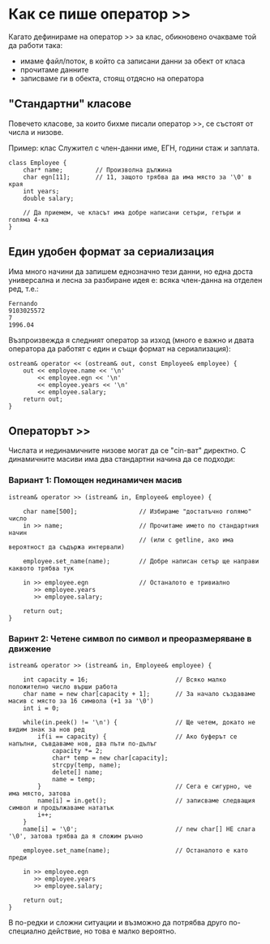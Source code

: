 # Как се пише оператор >>

Кагато дефинираме на оператор >> за клас, обикновено очакваме той да работи така:

- имаме файл/поток, в който са записани данни за обект от класа
- прочитаме данните
- записваме ги в обекта, стоящ отдясно на оператора

## "Стандартни" класове

Повечето класове, за които бихме писали оператор >>, се състоят от числа и низове.

Пример: клас Служител с член-данни име, ЕГН, години стаж и заплата.

    class Employee {
        char* name;         // Произволна дължина
        char egn[11];       // 11, защото трябва да има място за '\0' в края
        int years;
        double salary;
        
        // Да приемем, че класът има добре написани сетъри, гетъри и голяма 4-ка
    }
    
## Един удобен формат за сериализация

Има много начини да запишем еднозначно тези данни, но една доста универсална и лесна за разбиране идея е: всяка член-данна на отделен ред, т.е.:

    Fernando
    9103025572
    7
    1996.04
    
Възпроизвежда я следният оператор за изход (много е важно и двата оператора да работят с един и същи формат на сериализация):

    ostream& operator << (ostream& out, const Employee& employee) {
        out << employee.name << '\n'
            << employee.egn << '\n'
            << employee.years << '\n'
            << employee.salary;
        return out;
    }

## Операторът >>

Числата и нединамичните низове могат да се "cin-ват" директно. С динамичните масиви има два стандартни начина да се подходи:

### Вариант 1: Помощен нединамичен масив
    
    istream& operator >> (istream& in, Employee& employee) {
        
        char name[500];                 // Избираме "достатъчно голямо" число 
        in >> name;                     // Прочитаме името по стандартния начин
                                        // (или с getline, ако има вероятност да съдържа интервали)
                                        
        employee.set_name(name);        // Добре написан сетър ще направи каквото трябва тук
        
        in >> employee.egn              // Останалото е тривиално
           >> employee.years
           >> employee.salary;
           
        return out;
    }
    
### Варинт 2: Четене символ по символ и преоразмеряване в движение
    
    istream& operator >> (istream& in, Employee& employee) {
        
        int capacity = 16;                        // Всяко малко положително число върши работа
        char name = new char[capacity + 1];       // За начало създаваме масив с място за 16 символа (+1 за '\0')
        int i = 0;
              
        while(in.peek() != '\n') {                // Ще четем, докато не видим знак за нов ред
            if(i == capacity) {                   // Ако буферът се напълни, съвдаваме нов, два пъти по-дълъг
                capacity *= 2;                      
                char* tеmp = new char[capacity];
                strcpy(tеmp, name);
                delete[] name;         
                name = temp;
            }                                     // Сега е сигурно, че има място, затова
            name[i] = in.get();                   // записваме следващия символ и продължаваме нататък
            i++;
        }
        name[i] = '\0';                           // new char[] НЕ слага '\0', затова трябва да я сложим ръчно
        
        employee.set_name(name);                  // Останалото е като преди
        
        in >> employee.egn
           >> employee.years
           >> employee.salary;
           
        return out;
    }
    
В по-редки и сложни ситуации и възможно да потрябва друго по-специално действие, но това е малко вероятно.